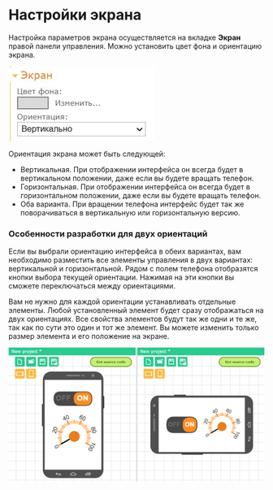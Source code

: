 # Настройки экрана

Настройка параметров экрана осуществляется на вкладке **Экран** правой панели управления. Можно установить цвет фона и ориентацию экрана.

![ru_01](ru_01.jpg)

Ориентация экрана может быть следующей:

- Вертикальная. При отображении интерфейса он всегда будет в вертикальном положении, даже если вы будете вращать телефон.
- Горизонтальная. При отображении интерфейса он всегда будет в горизонтальном положении, даже если вы будете вращать телефон.
- Оба варианта. При вращении телефона интерфейс будет так же поворачиваться в вертикальную или горизонтальную версию.

### Особенности разработки для двух ориентаций

Если вы выбрали ориентацию интерфейса в обеих вариантах, вам необходимо разместить все элементы управления в двух вариантах: вертикальной и горизонтальной. Рядом с полем телефона отобразятся кнопки выбора текущей ориентации. Нажимая на эти кнопки вы сможете переключаться между ориентациями. 

Вам не нужно для каждой ориентации устанавливать отдельные элементы. Любой установленный элемент будет сразу отображаться на двух ориентациях. Все свойства элементов будут так же одни и те же, так как по сути это один и тот же элемент. Вы можете изменить только размер элемента и его положение на экране.

![ru_02](ru_02.jpg)
